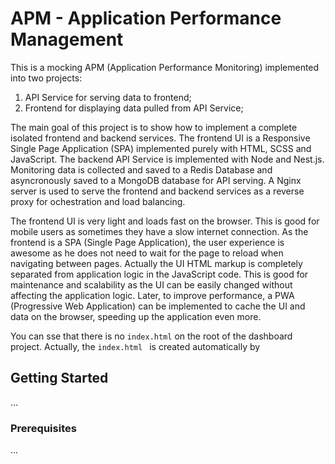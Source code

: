 # APM - Application Performance Management

This is a mocking APM (Application Performance Monitoring) implemented into two projects: 

1) API Service for serving data to frontend;
2) Frontend for displaying data pulled from API Service;

The main goal of this project is to show how to implement a complete isolated frontend and backend services. The frontend UI is a Responsive Single Page Application (SPA) implemented purely with HTML, SCSS and JavaScript. The backend API Service is implemented with Node and Nest.js. Monitoring data is collected and saved to a Redis Database and asyncronously saved to a MongoDB database for API serving. A Nginx server is used to serve the frontend and backend services as a reverse proxy for ochestration and load balancing.

The frontend UI is very light and loads fast on the browser. This is good for mobile users as sometimes they have a slow internet connection. As the frontend is a SPA (Single Page Application), the user experience is awesome as he does not need to wait for the page to reload when navigating between pages. Actually the UI HTML markup is completely separated from application logic in the JavaScript code. This is good for maintenance and scalability as the UI can be easily changed without affecting the application logic. Later, to improve performance, a PWA (Progressive Web Application) can be implemented to cache the UI and data on the browser, speeding up the application even more. 

You can sse that there is no `index.html` on the root of the dashboard project. Actually, the `index.html ` is created automatically by 

## Getting Started

...
### Prerequisites

...

